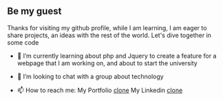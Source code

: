 ## Be my guest
Thanks for visiting my github profile, while I am learning, I am eager to share projects, 
an ideas with the rest of the world.
Let's dive together in some code

- 🌱 I’m currently learning about php and Jquery to create a feature for a webpage that I am working on,
  and about to start the university 
- 👯 I’m looking to chat with a group about technology

- 📫 How to reach me:
  My Portfolio [clone](https://my-portfolio-seven-brown.vercel.app/)
  My Linkedin [clone](https://www.linkedin.com/in/michelle-rodriguez-326972239/)


